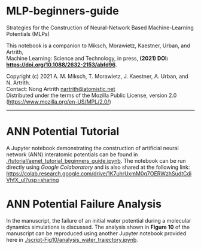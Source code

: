 # MLP-beginners-guide

Strategies for the Construction of Neural-Network Based Machine-Learning Potentials (MLPs)

This notebook is a companion to Miksch, Morawietz, Kaestner, Urban, and Artrith, <br/>
Machine Learning: Science and Technology, in press, **(2021) DOI: https://doi.org/10.1088/2632-2153/abfd96**.


Copyright (c) 2021 A. M. Miksch, T. Morawietz, J. Kaestner, A. Urban, and N. Artrith.<br/>
Contact: Nong Artrith <nartrith@atomistic.net><br/>
Distributed under the terms of the Mozilla Public License, version 2.0 (https://www.mozilla.org/en-US/MPL/2.0/)

----

# ANN Potential Tutorial

A Jupyter notebook demonstrating the construction of artificial neural network (ANN) interatomic potentials can be found in [./tutorial/aenet_tutorial_beginners_guide.ipynb](./tutorial/aenet_tutorial_beginners_guide.ipynb).  The notebook can be run directly using *Google Colaboratory* and is also shared at the following link: https://colab.research.google.com/drive/1K7uhrUxmM0g7OERWzhSudtCdiVhfX_ul?usp=sharing

# ANN Potential Failure Analysis

In the manuscript, the failure of an initial water potential during a molecular dynamics simulations is discussed.  The analysis shown in **Figure 10** of the manuscript can be reproduced using another Jupyter notebook provided here in [./script-Fig10/analysis_water_trajectory.ipynb](./script-Fig10/analysis_water_trajectory.ipynb).

